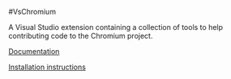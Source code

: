 #VsChromium

A Visual Studio extension containing a collection of tools to help contributing code to the Chromium project.

[Documentation](http://chromium.github.io/vs-chromium)

[Installation instructions](http://chromium.github.io/vs-chromium/#installation)
